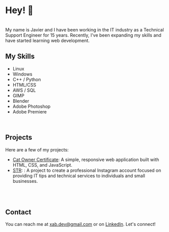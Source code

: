 
# Hey! 👋
<br>
My name is Javier and I have been working in the IT industry as a Technical Support Engineer for 15 years. Recently, I've been expanding my skills and have started learning web development.

<br>

    
## My Skills

- Linux
- Windows
- C++ / Python
- HTML/CSS
- AWS / SQL
- GIMP
- Blender
- Adobe Photoshop
- Adobe Premiere



<br>


    
## Projects

Here are a few of my projects:

- [Cat Owner Certificate](https://xabdev.github.io): A simple, responsive web application built with HTML, CSS, and JavaScript.
- [STR](https://www.instagram.com/st.reboot/): : A project to create a professional Instagram account focused on providing IT tips and technical services to individuals and small businesses.


<br><br>

## Contact

You can reach me at xab.dev@gmail.com or on [LinkedIn][def]. Let's connect!




[def]: https://www.linkedin.com/in/javier-salcedo-68b5671a8/








